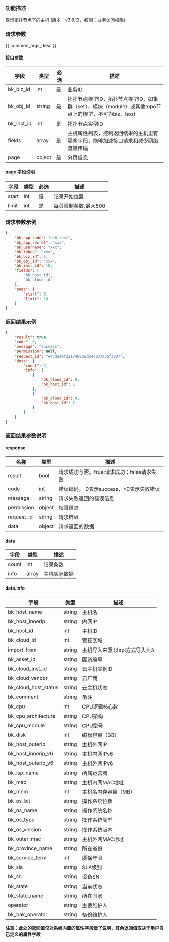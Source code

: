 ### 功能描述

查询拓扑节点下的主机 (版本：v3.8.13，权限：业务访问权限)

### 请求参数

{{ common_args_desc }}

#### 接口参数

| 字段        |  类型  | 必选   |  描述      |
|------------|--------|--------|------------|
| bk_biz_id  | int    | 是     | 业务ID |
| bk_obj_id  | string | 是     | 拓扑节点模型ID，拓扑节点模型ID，如集群（set）、模块（module）或其他topo节点上的模型，不可为biz、host |
| bk_inst_id | int    | 是     | 拓扑节点实例ID |
| fields     | array  | 是     | 主机属性列表，控制返回结果的主机里有哪些字段，能够加速接口请求和减少网络流量传输   |
| page       | object | 是     | 分页信息 |

#### page 字段说明

| 字段  | 类型   | 必选 | 描述                  |
| ----- | ------ | ---- | --------------------- |
| start | int    | 是   | 记录开始位置          |
| limit | int    | 是   | 每页限制条数,最大500 |

### 请求参数示例

```json
{
    "bk_app_code": "esb_test",
    "bk_app_secret": "xxx",
    "bk_username": "xxx",
    "bk_token": "xxx",
    "bk_biz_id": 5,
    "bk_obj_id": "xxx",
    "bk_inst_id": 10,
    "fields": [
        "bk_host_id",
        "bk_cloud_id"
    ],
    "page": {
        "start": 0,
        "limit": 10
    }
}
```

### 返回结果示例

```json
{
    "result": true,
    "code": 0,
    "message": "success",
    "permission": null,
    "request_id": "e43da4ef221746868dc4c837d36f3807",
    "data": {
        "count": 2,
        "info": [
            {
                "bk_cloud_id": 0,
                "bk_host_id": 1
            },
            {
                "bk_cloud_id": 0,
                "bk_host_id": 2
            }
        ]
    }
}
```

### 返回结果参数说明
#### response

| 名称    | 类型   | 描述                                    |
| ------- | ------ | ------------------------------------- |
| result  | bool   | 请求成功与否。true:请求成功；false请求失败 |
| code    | int    | 错误编码。 0表示success，>0表示失败错误   |
| message | string | 请求失败返回的错误信息                   |
| permission    | object | 权限信息    |
| request_id    | string | 请求链id    |
| data    | object | 请求返回的数据                          |

#### data

| 字段      | 类型      | 描述      |
|-----------|-----------|-----------|
| count     | int       | 记录条数 |
| info      | array     | 主机实际数据 |

#### data.info

| 字段      | 类型      | 描述      |
|-----------|-----------|-----------|
| bk_host_name         | string | 主机名               |    
| bk_host_innerip      | string | 内网IP              |                                 
| bk_host_id           | int    | 主机ID              |                                 
| bk_cloud_id          | int    | 管控区域               |  
| import_from          | string | 主机导入来源,以api方式导入为3 |
| bk_asset_id          | string | 固资编号              |
| bk_cloud_inst_id     | string | 云主机实例ID           |
| bk_cloud_vendor      | string | 云厂商               |
| bk_cloud_host_status | string | 云主机状态             |
| bk_comment           | string | 备注                |
| bk_cpu               | int    | CPU逻辑核心数          |
| bk_cpu_architecture  | string | CPU架构             |
| bk_cpu_module        | string | CPU型号             |
| bk_disk              | int    | 磁盘容量（GB）          |
| bk_host_outerip      | string | 主机外网IP            |
| bk_host_innerip_v6   | string | 主机内网IPv6          |
| bk_host_outerip_v6   | string | 主机外网IPv6          |
| bk_isp_name          | string | 所属运营商             |
| bk_mac               | string | 主机内网MAC地址         |
| bk_mem               | int    | 主机名内存容量（MB）       |
| bk_os_bit            | string | 操作系统位数            |
| bk_os_name           | string | 操作系统名称            |
| bk_os_type           | string | 操作系统类型            |
| bk_os_version        | string | 操作系统版本            |
| bk_outer_mac         | string | 主机外网MAC地址         |
| bk_province_name     | string | 所在省份              |
| bk_service_term      | int    | 质保年限              |
| bk_sla               | string | SLA级别             |
| bk_sn                | string | 设备SN              |
| bk_state             | string | 当前状态              |
| bk_state_name        | string | 所在国家              |
| operator             | string | 主要维护人             |
| bk_bak_operator      | string | 备份维护人             |
**注意：此处的返回值仅对系统内置的属性字段做了说明，其余返回值取决于用户自己定义的属性字段**